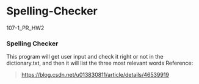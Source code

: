 # Spelling-Checker
107-1_PR_HW2
### Spelling Checker
This program will get user input and check it right or not in the dictionary.txt, and then it will list the three most relevant words
Reference:
>  https://blog.csdn.net/u013830811/article/details/46539919

